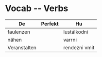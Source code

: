 # Vocab -- Verbs

|De|Perfekt|Hu|
|-----|-----|-----|
|faulenzen||lustálkodni|
|nähen||varrni|
|Veranstalten||rendezni vmit|

